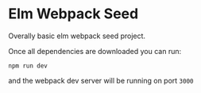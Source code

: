 # Elm Webpack Seed

Overally basic elm webpack seed project.

Once all dependencies are downloaded you can run:

```
npm run dev
```

and the webpack dev server will be running on port `3000`
